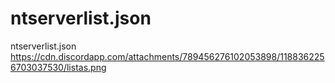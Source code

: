 # ntserverlist.json
ntserverlist.json
https://cdn.discordapp.com/attachments/789456276102053898/1188362256703037530/listas.png
